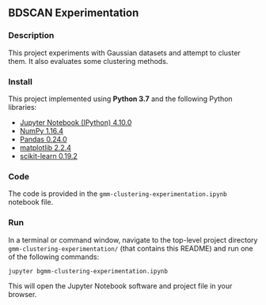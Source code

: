## BDSCAN Experimentation

### Description

This project experiments with Gaussian datasets and attempt to cluster them. It also evaluates some clustering methods.

### Install

This project implemented using **Python 3.7** and the following Python libraries:

- [Jupyter Notebook (IPython) 4.10.0](https://ipython.org/)
- [NumPy 1.16.4](http://www.numpy.org/)
- [Pandas 0.24.0](http://pandas.pydata.org/)
- [matplotlib 2.2.4](http://matplotlib.org/)
- [scikit-learn 0.19.2](http://scikit-learn.org/stable/)

### Code

The code is provided in the `gmm-clustering-experimentation.ipynb` notebook file.

### Run

In a terminal or command window, navigate to the top-level project directory `gmm-clustering-experimentation/` (that contains this README) and run one of the following commands:

```bash
jupyter bgmm-clustering-experimentation.ipynb
```

This will open the Jupyter Notebook software and project file in your browser.
